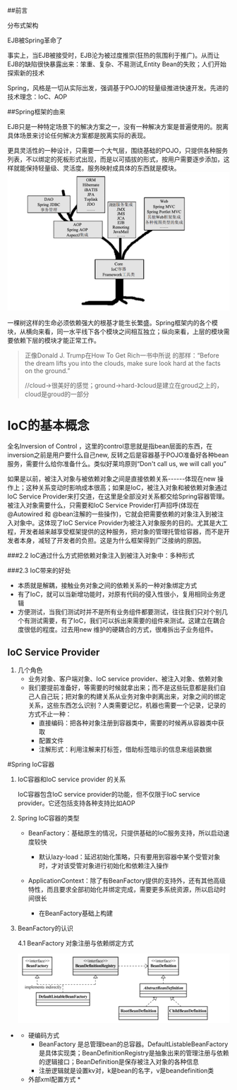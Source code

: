 ##前言

分布式架构

EJB被Spring革命了

事实上，当EJB被接受时，EJB沦为被过度推崇(狂热的氛围利于推广)。从而让EJB的缺陷很快暴露出来：笨重、复杂、不易测试,Entity Bean的失败；人们开始探索新的技术

Spring，风格是一切从实际出发，强调基于POJO的轻量级推进快速开发。先进的技术理念：IoC、AOP

##Spring框架的由来

EJB只是一种特定场景下的解决方案之一，没有一种解决方案是普遍使用的。脱离具体场景来讨论任何解决方案都是脱离实际的表现。

更具灵活性的一种设计，只需要一个大气层，围绕基础的POJO，只提供各种服务列表，不以绑定的死板形式出现，而是以可插拔的形式，按用户需要逐步添加，这样就能保持轻量级、灵活度。服务映射成具体的东西就是模块。![image-20220415112930491](book_Spring揭秘.assets/image-20220415112930491.png)

一棵树这样的生命必须依赖强大的根基才能生长繁盛。Spring框架内的各个模块，从横向来看，同一水平线下各个模块之间相互独立；纵向来看，上层的模块需要依赖下层的模块才能正常工作。

> 正像Donald J. Trump在How To Get Rich一书中所说 的那样：“Before the dream lifts you into the clouds, make sure look hard at the facts on the ground.”
>
> //cloud->很美好的感觉；ground->hard-》cloud是建立在groud之上的，cloud是groud的一部分



# IoC的基本概念

全名Inversion of Control ，这里的control意思就是指bean层面的东西，在inversion之前是用户要什么自己new, 反转之后是容器基于POJO准备好各种bean服务，需要什么给你准备什么。类似好莱坞原则“Don't call us, we will call you”

如果是以前，被注入对象与被依赖对象之间是直接依赖关系------体现在new 操作上；这种关系变动时影响成本很高；如果是IoC，被注入对象和被依赖对象通过IoC Service Provider来打交道，在这里是全部没对关系都交给Spring容器管理。被注入对象需要什么，只需要和IoC Service Provider打声招呼(体现在@Autowired 和 @bean注解的一些操作)，它就会把需要依赖的对象注入到被注入对象中。这体现了IoC Service Provider为被注入对象服务的目的。尤其是大工程，开发者越来越享受框架提供的这种服务，把对象的管理托管给容器，而不是开发者本身，减轻了开发者的负担。这是为什么框架得到广泛接纳的原因。

###2.2 IoC通过什么方式把依赖对象注入到被注入对象中：多种形式

###2.3 IoC带来的好处

* 本质就是解耦，接触业务对象之间的依赖关系的一种对象绑定方式
* 有了IoC，就可以当新增功能时，对原有代码的侵入性很小，复用相同业务逻辑
* 方便测试，当我们测试时并不是所有业务组件都要测试，往往我们只对个别几个有测试需要，有了IoC，我们可以拆出来需要的组件来测试。这建立在耦合度很低的程度。过去用new 维护的硬耦合的方式，很难拆出子业务组件。



## IoC Service Provider

1. 几个角色
   * 业务对象、客户端对象、IoC service provider、被注入对象、依赖对象
   * 我们要提前准备好，等需要的时候就拿出来；而不是这些玩意都是我们自己人自己玩；把对象的构建关系从业务对象中剥离出来，对象之间的绑定关系，这些东西怎么识别？人类需要记忆，机器也需要一个记录，记录的方式不止一种：
     * 直接编码：把各种对象注册到容器类中，需要的时候再从容器类中获取
     * 配置文件
     * 注解形式：利用注解来打标签，借助标签暗示的信息来组装数据



#Spring IoC容器

1. IoC容器和IoC service provider 的关系

   IoC容器包含IoC service provider的功能，但不仅限于IoC service provider。它还包括支持各种支持比如AOP

2. Spring IoC容器的类型

   * BeanFactory：基础原生的情况，只提供基础的IoC服务支持，所以启动速度较快

     * 默认lazy-load：延迟初始化策略，只有要用到容器中某个受管对象时，才对该受管对象进行初始化和依赖注入操作

     

   * ApplicationContext：除了有BeanFactory提供的支持外，还有其他高级特性，而且要求全部初始化并绑定完成，需要更多系统资源，所以启动时间很长

     * 在BeanFactory基础上构建

3. BeanFactory的认识

   4.1 BeanFactory 对象注册与依赖绑定方式

   ![image-20220420165020297](book_Spring揭秘.assets/image-20220420165020297.png)

* 
  * 硬编码方式
    * BeanFactory 是总管理bean的总容器。DefaultListableBeanFactory是具体实现类；BeanDefinitionRegistry是抽象出来的管理注册与依赖的逻辑接口；BeanDefinition是保存被注入对象的各种信息
    * 注册逻辑就是设置kv对，k是bean的名字，v是beandefinition类
  * 外部xml配置方式
    * 

​	

